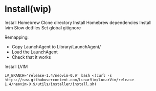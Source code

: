 # Install(wip)

Install Homebrew
Clone directory
Install Homebrew dependencies
Install lvim
Stow dotfiles
Set global gitignore

Remapping:
- Copy LaunchAgent to Library/LaunchAgent/
- Load the LaunchAgent
- Check that it works

Install LVIM
```
LV_BRANCH='release-1.4/neovim-0.9' bash <(curl -s https://raw.githubusercontent.com/LunarVim/LunarVim/release-1.4/neovim-0.9/utils/installer/install.sh)
```

